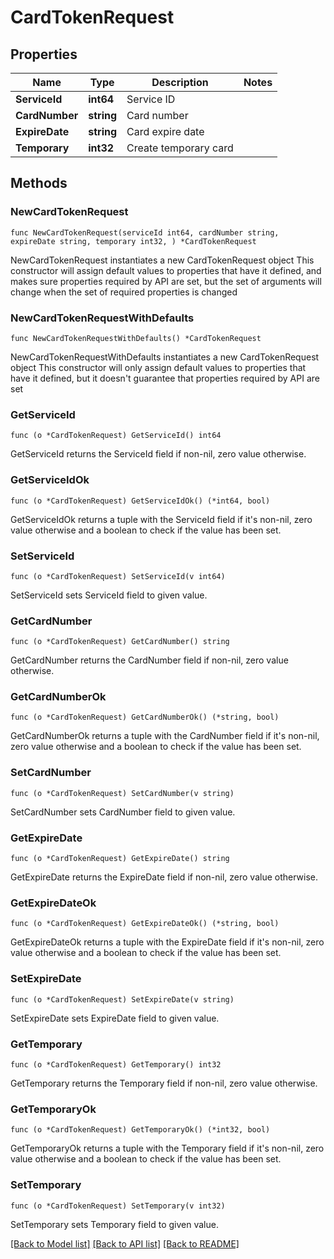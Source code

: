 # CardTokenRequest

## Properties

Name | Type | Description | Notes
------------ | ------------- | ------------- | -------------
**ServiceId** | **int64** | Service ID | 
**CardNumber** | **string** | Card number | 
**ExpireDate** | **string** | Card expire date | 
**Temporary** | **int32** | Create temporary card | 

## Methods

### NewCardTokenRequest

`func NewCardTokenRequest(serviceId int64, cardNumber string, expireDate string, temporary int32, ) *CardTokenRequest`

NewCardTokenRequest instantiates a new CardTokenRequest object
This constructor will assign default values to properties that have it defined,
and makes sure properties required by API are set, but the set of arguments
will change when the set of required properties is changed

### NewCardTokenRequestWithDefaults

`func NewCardTokenRequestWithDefaults() *CardTokenRequest`

NewCardTokenRequestWithDefaults instantiates a new CardTokenRequest object
This constructor will only assign default values to properties that have it defined,
but it doesn't guarantee that properties required by API are set

### GetServiceId

`func (o *CardTokenRequest) GetServiceId() int64`

GetServiceId returns the ServiceId field if non-nil, zero value otherwise.

### GetServiceIdOk

`func (o *CardTokenRequest) GetServiceIdOk() (*int64, bool)`

GetServiceIdOk returns a tuple with the ServiceId field if it's non-nil, zero value otherwise
and a boolean to check if the value has been set.

### SetServiceId

`func (o *CardTokenRequest) SetServiceId(v int64)`

SetServiceId sets ServiceId field to given value.


### GetCardNumber

`func (o *CardTokenRequest) GetCardNumber() string`

GetCardNumber returns the CardNumber field if non-nil, zero value otherwise.

### GetCardNumberOk

`func (o *CardTokenRequest) GetCardNumberOk() (*string, bool)`

GetCardNumberOk returns a tuple with the CardNumber field if it's non-nil, zero value otherwise
and a boolean to check if the value has been set.

### SetCardNumber

`func (o *CardTokenRequest) SetCardNumber(v string)`

SetCardNumber sets CardNumber field to given value.


### GetExpireDate

`func (o *CardTokenRequest) GetExpireDate() string`

GetExpireDate returns the ExpireDate field if non-nil, zero value otherwise.

### GetExpireDateOk

`func (o *CardTokenRequest) GetExpireDateOk() (*string, bool)`

GetExpireDateOk returns a tuple with the ExpireDate field if it's non-nil, zero value otherwise
and a boolean to check if the value has been set.

### SetExpireDate

`func (o *CardTokenRequest) SetExpireDate(v string)`

SetExpireDate sets ExpireDate field to given value.


### GetTemporary

`func (o *CardTokenRequest) GetTemporary() int32`

GetTemporary returns the Temporary field if non-nil, zero value otherwise.

### GetTemporaryOk

`func (o *CardTokenRequest) GetTemporaryOk() (*int32, bool)`

GetTemporaryOk returns a tuple with the Temporary field if it's non-nil, zero value otherwise
and a boolean to check if the value has been set.

### SetTemporary

`func (o *CardTokenRequest) SetTemporary(v int32)`

SetTemporary sets Temporary field to given value.



[[Back to Model list]](../README.md#documentation-for-models) [[Back to API list]](../README.md#documentation-for-api-endpoints) [[Back to README]](../README.md)


